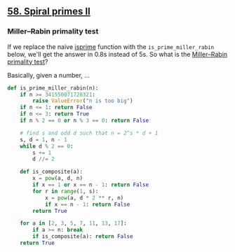 ## [58. Spiral primes II](https://github.com/doudou-h/doudou-h.github.io/blob/main/project-euler-solution/58.%20Spiral%20primes.md)

### Miller–Rabin primality test

If we replace the naive [isprime](https://github.com/doudou-h/doudou-h.github.io/blob/main/project-euler-solution/7.%2010001st%20prime.md) function with the `is_prime_miller_rabin` below, we'll get the answer in 0.8s instead of 5s. So what is the [Miller–Rabin primality test](https://en.wikipedia.org/wiki/Miller–Rabin_primality_test)? 

Basically, given a number, ...



```python
def is_prime_miller_rabin(n):
    if n >= 341550071728321:
        raise ValueError("n is too big")
    if n <= 1: return False
    if n <= 3: return True
    if n % 2 == 0 or n % 3 == 0: return False

    # find s and odd d such that n = 2^s * d + 1
    s, d = 1, n - 1
    while d % 2 == 0:
        s += 1
        d //= 2

    def is_composite(a):
        x = pow(a, d, n)
        if x == 1 or x == n - 1: return False
        for r in range(1, s):
            x = pow(a, d * 2 ** r, n)
            if x == n - 1: return False
        return True

    for a in [2, 3, 5, 7, 11, 13, 17]:
        if a >= n: break
        if is_composite(a): return False
    return True
```
